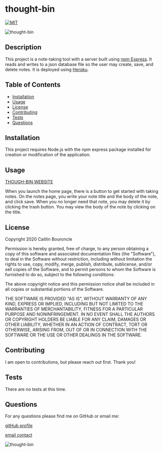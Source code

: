 
# thought-bin
[![MIT](https://img.shields.io/badge/License-MIT-yellow.svg)](https://opensource.org/licenses/MIT)

![thought-bin](https://img.shields.io/github/languages/top/caitlinbou/thought-bin)
## Description
This project is a note-taking tool with a server built using [npm Express](https://expressjs.com/). It reads and writes to a json database file so the user may create, save, and delete notes. It is deployed using [Heroku](https://www.heroku.com).
## Table of Contents
* [Installation](#installation)
* [Usage](#usage)
* [License](#license)
* [Contributing](#Contributing)
* [Tests](#Tests)
* [Questions](#Questions)
## Installation
This project requires Node.js with the npm express package installed for creation or modification of the application.
## Usage 
[THOUGH-BIN WEBSITE](https://secure-crag-93383.herokuapp.com/) 

When you launch the home page, there is a button to get started with taking notes. On the notes page, you write your note title and the body of the note, and click save. When you no longer need that note, you may delete it by clicking the trash button. You may view the body of the note by clicking on the title.
## License 

Copyright 2020 Caitlin Bouroncle
        
Permission is hereby granted, free of charge, to any person obtaining a copy of this software and associated documentation files (the "Software"), to deal in the Software without restriction, including without limitation the rights to use, copy, modify, merge, publish, distribute, sublicense, and/or sell copies of the Software, and to permit persons to whom the Software is furnished to do so, subject to the following conditions:
        
The above copyright notice and this permission notice shall be included in all copies or substantial portions of the Software.
        
THE SOFTWARE IS PROVIDED "AS IS", WITHOUT WARRANTY OF ANY KIND, EXPRESS OR IMPLIED, INCLUDING BUT NOT LIMITED TO THE WARRANTIES OF MERCHANTABILITY, FITNESS FOR A PARTICULAR PURPOSE AND NONINFRINGEMENT. IN NO EVENT SHALL THE AUTHORS OR COPYRIGHT HOLDERS BE LIABLE FOR ANY CLAIM, DAMAGES OR OTHER LIABILITY, WHETHER IN AN ACTION OF CONTRACT, TORT OR OTHERWISE, ARISING FROM, OUT OF OR IN CONNECTION WITH THE SOFTWARE OR THE USE OR OTHER DEALINGS IN THE SOFTWARE.

## Contributing
I am open to contributions, but please reach out first. Thank you!
## Tests
There are no tests at this time.
## Questions
For any questions please find me on GitHub or email me: 

[gitHub profile](https://github.com/caitlinbou)

[email contact](mailto:caitlin.bouroncle@gmail.com)

![thought-bin](https://img.shields.io/static/v1?label=thought-bin&message=takingNotesTakingNames&color=brightgreen)
